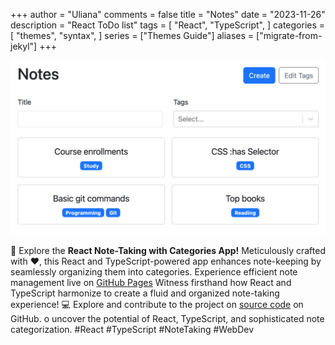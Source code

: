 +++
author = "Uliana"
comments = false 
title = "Notes"
date = "2023-11-26"
description = "React ToDo list"
tags = [
    "React",
    "TypeScript",
]
categories = [
    "themes",
    "syntax",
]
series = ["Themes Guide"]
aliases = ["migrate-from-jekyl"]
+++

![React Note Taking!](https://github.com/uliananeu/react-markdown-supported-note/blob/main/vite-project/images/react-markdown-supported-note.png?raw=true)

🚀 Explore the **React Note-Taking with Categories App!** Meticulously crafted with ❤️, this React and TypeScript-powered app enhances note-keeping by seamlessly organizing them into categories. Experience efficient note management live on [GitHub Pages](https://uliananeu.github.io/react-markdown-supported-note/) Witness firsthand how React and TypeScript harmonize to create a fluid and organized note-taking experience! 💻 Explore and contribute to the project on [source code](https://github.com/uliananeu/react-markdown-supported-note) on GitHub. o uncover the potential of React, TypeScript, and sophisticated note categorization. #React #TypeScript #NoteTaking #WebDev
